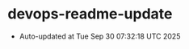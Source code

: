 # devops-readme-update
<!--START_SECTION:activity-->
- Auto-updated at Tue Sep 30 07:32:18 UTC 2025
<!--END_SECTION:activity-->
